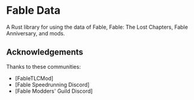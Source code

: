# Fable Data

A Rust library for using the data of Fable, Fable: The Lost Chapters, Fable Anniversary, and mods.

## Acknowledgements

Thanks to these communities:

- [FableTLCMod]
- [Fable Speedrunning Discord]
- [Fable Modders' Guild Discord]